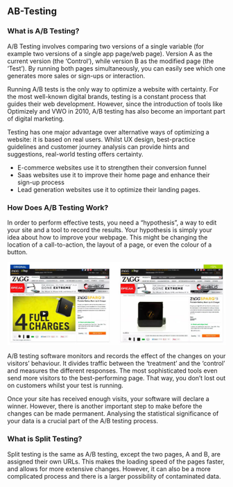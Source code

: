 ## AB-Testing

### What is A/B Testing?

A/B Testing involves comparing two versions of a single variable (for example two versions of a single app page/web page). Version A as the current version (the ‘Control’), while version B as the modified page (the ‘Test’). By running both pages simultaneously, you can easily see which one generates more sales or sign-ups or interaction.

Running A/B tests is the only way to optimize a website with certainty. For the most well-known digital brands, testing is a constant process that guides their web development. However, since the introduction of tools like Optimizely and VWO in 2010, A/B testing has also become an important part of digital marketing.

Testing has one major advantage over alternative ways of optimizing a website: it is based on real users. Whilst UX design, best-practice guidelines and customer journey analysis can provide hints and suggestions, real-world testing offers certainty.

- E-commerce websites use it to strengthen their conversion funnel
- Saas websites use it to improve their home page and enhance their sign-up process
- Lead generation websites use it to optimize their landing pages.


### How Does A/B Testing Work?

In order to perform effective tests, you need a “hypothesis”, a way to edit your site and a tool to record the results. Your hypothesis is simply your idea about how to improve your webpage. This might be changing the location of a call-to-action, the layout of a page, or even the colour of a button. 

<img src="https://github.com/StMorris/AB-Testing/blob/main/AB_Testing.JPG"/>

A/B testing software monitors and records the effect of the changes on your visitors’ behaviour. It divides traffic between the ‘treatment’ and the ‘control’ and measures the different responses. The most sophisticated tools even send more visitors to the best-performing page. That way, you don’t lost out on customers whilst your test is running.

Once your site has received enough visits, your software will declare a winner. However, there is another important step to make before the changes can be made permanent. Analysing the statistical significance of your data is a crucial part of the A/B testing process.


### What is Split Testing?

Split testing is the same as A/B testing, except the two pages, A and B, are assigned their own URLs. This makes the loading speed of the pages faster, and allows for more extensive changes. However, it can also be a more complicated process and there is a larger possibility of contaminated data.
